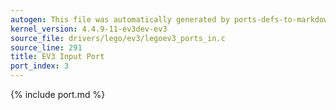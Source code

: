 ```yaml
---
autogen: This file was automatically generated by ports-defs-to-markdown.py
kernel_version: 4.4.9-11-ev3dev-ev3
source_file: drivers/lego/ev3/legoev3_ports_in.c
source_line: 291
title: EV3 Input Port
port_index: 3
---
```


{% include port.md %}
